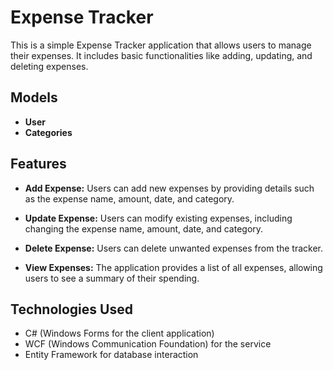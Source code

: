 # Expense Tracker

This is a simple Expense Tracker application that allows users to manage their expenses. It includes basic functionalities like adding, updating, and deleting expenses.
## Models
- **User**
- **Categories**
## Features

- **Add Expense:** Users can add new expenses by providing details such as the expense name, amount, date, and category.

- **Update Expense:** Users can modify existing expenses, including changing the expense name, amount, date, and category.

- **Delete Expense:** Users can delete unwanted expenses from the tracker.

- **View Expenses:** The application provides a list of all expenses, allowing users to see a summary of their spending.

## Technologies Used

- C# (Windows Forms for the client application)
- WCF (Windows Communication Foundation) for the service
- Entity Framework for database interaction
